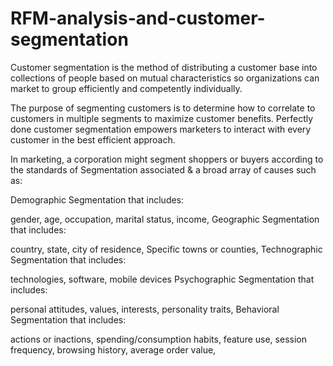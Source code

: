 # RFM-analysis-and-customer-segmentation


Customer segmentation is the method of distributing a customer base into collections of people based on mutual characteristics so organizations can market to group efficiently and competently individually.

The purpose of segmenting customers is to determine how to correlate to customers in multiple segments to maximize customer benefits. Perfectly done customer segmentation empowers marketers to interact with every customer in the best efficient approach.

In marketing, a corporation might segment shoppers or buyers according to the standards of Segmentation associated & a broad array of causes such as:

Demographic Segmentation that includes:

gender,
age,
occupation,
marital status,
income,
Geographic Segmentation that includes:

country,
state,
city of residence,
Specific towns or counties,
Technographic Segmentation that includes:

technologies,
software,
mobile devices
Psychographic Segmentation that includes:

personal attitudes,
values,
interests,
personality traits,
Behavioral Segmentation that includes:

actions or inactions,
spending/consumption habits,
feature use,
session frequency,
browsing history,
average order value,
